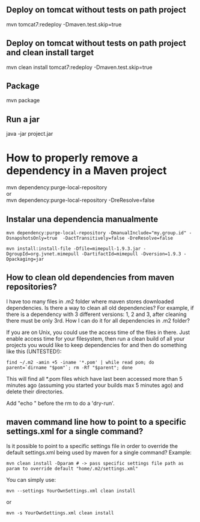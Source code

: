 ## Deploy on tomcat without tests on path project
mvn tomcat7:redeploy -Dmaven.test.skip=true

## Deploy on tomcat without tests on path project and clean install target
mvn clean install tomcat7:redeploy -Dmaven.test.skip=true


## Package
mvn package

## Run a jar
 java -jar project.jar


# How to properly remove a dependency in a Maven project
mvn dependency:purge-local-repository  
or  
mvn dependency:purge-local-repository -DreResolve=false

## Instalar una dependencia manualmente
```
mvn dependency:purge-local-repository -DmanualInclude="my.group.id" -DsnapshotsOnly=true  -DactTransitively=false -DreResolve=false
```
```
mvn install:install-file -Dfile=mimepull-1.9.3.jar -DgroupId=org.jvnet.mimepull -DartifactId=mimepull -Dversion=1.9.3 -Dpackaging=jar
```

## How to clean old dependencies from maven repositories? 
I have too many files in .m2 folder where maven stores downloaded dependencies. Is there a way to clean all old dependencies? For example, if there is a dependency with 3 different versions: 1, 2 and 3, after cleaning there must be only 3rd. How I can do it for all dependencies in .m2 folder?  

If you are on Unix, you could use the access time of the files in there. Just enable access time for your filesystem, then run a clean build of all your projects you would like to keep dependencies for and then do something like this (UNTESTED!):
```
find ~/.m2 -amin +5 -iname '*.pom' | while read pom; do parent=`dirname "$pom"`; rm -Rf "$parent"; done
```
This will find all *.pom files which have last been accessed more than 5 minutes ago (assuming you started your builds max 5 minutes ago) and delete their directories.

Add "echo " before the rm to do a 'dry-run'.

## maven command line how to point to a specific settings.xml for a single command?
Is it possible to point to a specific settings file in order to override the default settings.xml being used by maven for a single command? Example:

```
mvn clean install -Dparam # -> pass specific settings file path as param to override default "home/.m2/settings.xml"
```

You can simply use:
```
mvn --settings YourOwnSettings.xml clean install
```

or
```
mvn -s YourOwnSettings.xml clean install
```